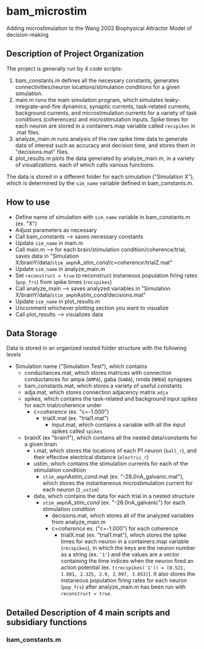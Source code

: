 # bam_microstim
Adding microstimulation to the Wang 2002 Biophysical Attractor Model of decision-making

## Description of Project Organization
The project is generally run by 4 code scripts:
  1) bam_constants.m defines all the necessary constants, generates connectivities/neuron locations/stimulation conditions for a given simulation.
  2) main.m runs the main simulation program, which simulates leaky-integrate-and-fire dynamics, synaptic currents, task-related currents, background currents, and microstimulation currents for a variety of task conditions (coherences) and microstimulation inputs.  Spike times for each neuron are stored in a containers.map variable called ``recspikes`` in .mat files.
  3) analyze_main.m runs analysis of the raw spike time data to generate data of interest such as accuracy and decision time, and stores them in "decisions.mat" files.
  4)  plot_results.m plots the data generated by analyze_main.m, in a variety of visualizations. each of which calls various functions.

The data is stored in a different folder for each simulation ("Simulation X"), which is determined by the ``sim_name`` variable defined in bam_constants.m.    

## How to use
- Define name of simulation with ``sim_name`` variable in bam_constants.m (ex. "X")
- Adjust parameters as necessary
- Call bam_constants --> saves necessary constants
- Update ``sim_name`` in main.m
- Call main.m --> for each brain/stimulation condition/coherence/trial, saves data in "Simulation X/brainY/data/``stim_amp``nA_*stim_cond*/c=*coherence*/trialZ.mat"
- Update ``sim_name`` in analyze_main.m
- Set ``reconstruct = true`` to reconstruct instaneous population firing rates (``pop_frs``) from spike times (``recspikes``)
- Call analyze_main --> saves analyzed variables in "Simulation X/brainY/data/``stim_amp``nA*stim_cond*/decisions.mat"
- Update ``sim_name`` in plot_results.m
- Uncomment whichever plotting section you want to visualize
- Call plot_results --> visualizes data

## Data Storage
Data is stored in an organized nested folder structure with the following levels
- Simulation name ("Simulation Test"), which contains
    - conductances.mat, which stores matrices with connection conductances for ampa (``AMPA``), gaba (``GABA``), nmda (``NMDA``) synapses
    - bam_constants.mat, which stores a variety of useful constants
    - adja.mat, which stores connection adjacency matrix ``adja``
    - spikes, which contains the task-related and background input spikes for each trial/coherence under
      - c=*coherence* (ex. "c=-1.000")
        - trialX.mat (ex. "trial1.mat")
          - input.mat, which contains a variable with all the input spikes called ``spikes``
    - brainX (ex "brain1"), which contains all the nested data/constants for a given brain
      - r.mat, which stores the locations of each P1 neuron (``ball_r``), and their effective electrical distance (``electric_r``)
      - ustim, which contains the stimulation currents for each of the stimulation condition
        - ``stim_amp``nA*stim_cond*.mat (ex. "-28.0nA_galvanic.mat"), which stores the instantaneous microstimulation current for each neuron (``I_ustim``)
      - data, which contains the data for each trial in a nested structure
        - ``stim_amp``nA_*stim_cond* (ex. "-28.0nA_galvanic") for each stimulation condition
          - decisions.mat, which stores all of the analyzed variables from analyze_main.m
          - c=*coherence* ex. ("c=-1.000") for each coherence
            - trialX.mat (ex. "trial1.mat"), which stores the spike times for each neuron in a containers.map variable (``recspikes``),
                  in which the keys are the neuron number as a string (ex. ``'1'``) and the values are a vector containing the time indices
                  when the neuron fired an action potential (ex. ``t(recspikes('1')) = [0.521, 1.001, 2.325, 2.9, 2.997, 3.053]``).  It also stores the
                  instaneous population firing rates for each neuron (``pop_frs``) after analyze_main.m has been run with ``reconstruct = true``.
                  

## Detailed Description of 4 main scripts and subsidiary functions
### bam_constants.m


        
